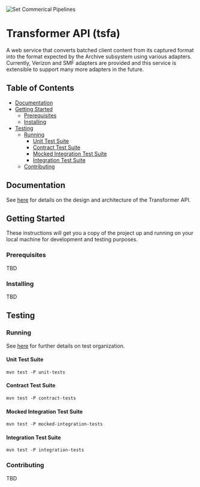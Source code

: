 
![Set Commerical Pipelines](https://github.com/Smarsh/email-gateway/workflows/Set%20Commerical%20Pipelines/badge.svg)

# Transformer API (tsfa)
A web service that converts batched client content from its captured format into the format expected by the Archive subsystem using various adapters.  Currently, Verizon and SMF adapters are provided and this service is extensible to support many more adapters in the future.

## Table of Contents
- [Documentation](#documentation)
- [Getting Started](#getting-started)
	- [Prerequisites](#prerequisites)
	- [Installing](#installing)
- [Testing](#testing)
	- [Running](#running)
		- [Unit Test Suite](#unit-tests)
		- [Contract Test Suite](#contract-tests)
		- [Mocked Integration Test Suite](#mocked-integration-tests)
		- [Integration Test Suite](#integration-tests)
	- [Contributing](#contributing)

<a name="documentation"/>

## Documentation
See [here](https://smarsh.atlassian.net/wiki/spaces/BEAC/pages/318046243/Transformer+service) for details on the design and architecture of the Transformer API. 

<a name="getting-started"/>

## Getting Started
These instructions will get you a copy of the project up and running on your local machine for development and testing purposes.

<a name="prerequisites"/>

### Prerequisites
TBD

<a name="installing"/>

### Installing
TBD

<a name="testing"/>

## Testing

<a name="running"/>

### Running
See [here](https://smarsh.atlassian.net/wiki/spaces/~206174657/pages/412615053/Component-Level+Test+Organization) for further details on test organization.

<a name="unit-tests"/>

#### Unit Test Suite
`mvn test -P unit-tests`

<a name="contract-tests"/>

#### Contract Test Suite
`mvn test -P contract-tests`

<a name="mocked-integration-tests"/>

#### Mocked Integration Test Suite
`mvn test -P mocked-integration-tests`

<a name="integration-tests"/>

#### Integration Test Suite 
`mvn test -P integration-tests`

<a name="contributing"/>

### Contributing
TBD




